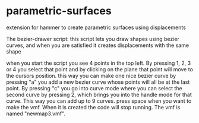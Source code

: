 # parametric-surfaces
extension for hammer to create parametric surfaces using displacements

The bezier-drawer script:
this script lets you draw shapes using bezier curves, and when you are satisfied it creates displacements with the same shape

when you start the script you see 4 points in the top left. By pressing 1, 2, 3 or 4 you select that point and by clicking on the plane that point will move to the cursors position.
this way you can make one nice bezier curve
by pressing "a" you add a new bezier curve whose points will all be at the last point. By pressing "c" you go into curve mode where you can select the second curve by pressing 2, which brings you into the handle mode for that curve. This way you can add up to 9 curves.
press space when you want to make the vmf. When it is created the code will stop running. The vmf is named "newmap3.vmf".
